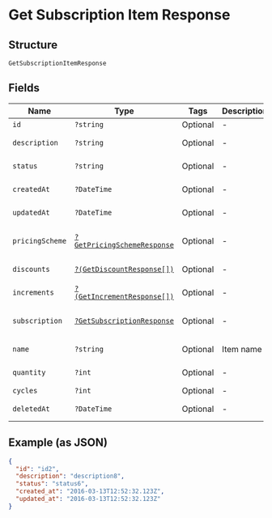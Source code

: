 
# Get Subscription Item Response

## Structure

`GetSubscriptionItemResponse`

## Fields

| Name | Type | Tags | Description | Getter | Setter |
|  --- | --- | --- | --- | --- | --- |
| `id` | `?string` | Optional | - | getId(): ?string | setId(?string id): void |
| `description` | `?string` | Optional | - | getDescription(): ?string | setDescription(?string description): void |
| `status` | `?string` | Optional | - | getStatus(): ?string | setStatus(?string status): void |
| `createdAt` | `?DateTime` | Optional | - | getCreatedAt(): ?\DateTime | setCreatedAt(?\DateTime createdAt): void |
| `updatedAt` | `?DateTime` | Optional | - | getUpdatedAt(): ?\DateTime | setUpdatedAt(?\DateTime updatedAt): void |
| `pricingScheme` | [`?GetPricingSchemeResponse`](../../doc/models/get-pricing-scheme-response.md) | Optional | - | getPricingScheme(): ?GetPricingSchemeResponse | setPricingScheme(?GetPricingSchemeResponse pricingScheme): void |
| `discounts` | [`?(GetDiscountResponse[])`](../../doc/models/get-discount-response.md) | Optional | - | getDiscounts(): ?array | setDiscounts(?array discounts): void |
| `increments` | [`?(GetIncrementResponse[])`](../../doc/models/get-increment-response.md) | Optional | - | getIncrements(): ?array | setIncrements(?array increments): void |
| `subscription` | [`?GetSubscriptionResponse`](../../doc/models/get-subscription-response.md) | Optional | - | getSubscription(): ?GetSubscriptionResponse | setSubscription(?GetSubscriptionResponse subscription): void |
| `name` | `?string` | Optional | Item name | getName(): ?string | setName(?string name): void |
| `quantity` | `?int` | Optional | - | getQuantity(): ?int | setQuantity(?int quantity): void |
| `cycles` | `?int` | Optional | - | getCycles(): ?int | setCycles(?int cycles): void |
| `deletedAt` | `?DateTime` | Optional | - | getDeletedAt(): ?\DateTime | setDeletedAt(?\DateTime deletedAt): void |

## Example (as JSON)

```json
{
  "id": "id2",
  "description": "description8",
  "status": "status6",
  "created_at": "2016-03-13T12:52:32.123Z",
  "updated_at": "2016-03-13T12:52:32.123Z"
}
```

